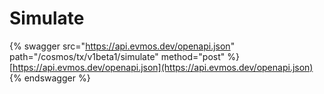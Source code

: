 # Simulate

{% swagger src="https://api.evmos.dev/openapi.json" path="/cosmos/tx/v1beta1/simulate" method="post" %}
[https://api.evmos.dev/openapi.json](https://api.evmos.dev/openapi.json)
{% endswagger %}
